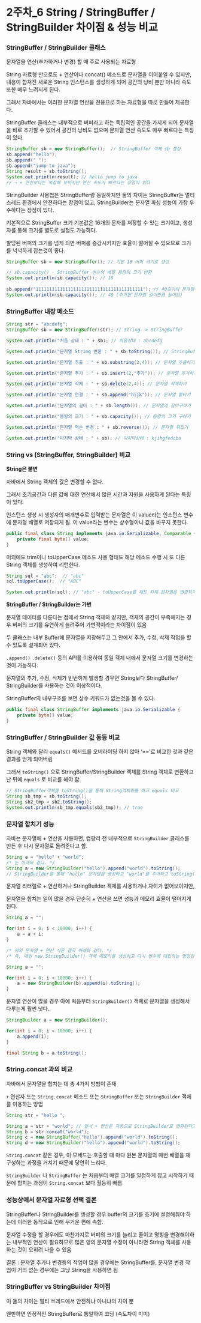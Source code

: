 # 2주차_6 String / StringBuffer / StringBuilder 차이점 & 성능 비교

### StringBuffer / StringBuilder 클래스

문자열을 연산(추가하거나 변경) 할 때 주로 사용되는 자료형

String 자료형 만으로도 + 연산이나 concat() 메소드로 문자열을 이어붙일 수 있지만, 내용이 합쳐진 새로운 String 인스턴스를 생성하게 되어 공간의 낭비 뿐만 아니라 속도 또한 매우 느려지게 된다.

그래서 자바에서는 이러한 문자열 연산을 전용으로 하는 자료형을 따로 만들어 제공한다.

StringBuffer 클래스는 내부적으로 버퍼라고 하는 독립적인 공간을 가지게 되어 문자열을 바로 추가할 수 있어서 공간의 낭비도 없으며 문자열 연산 속도도 매우 빠르다는 특징이 있다.

```java
StringBuffer sb = new StringBuffer();  // StringBuffer 객체 sb 생성
sb.append("hello");
sb.append(" ");
sb.append("jump to java");
String result = sb.toString();
System.out.println(result); // hello jump to java
// → + 연산보다는 복잡해 보이지만 연산 속도가 빠르다는 장점이 있다
```

StringBuilder 사용법은 StringBuffer랑 동일하지만 둘의 차이는 StringBuffer는 멀티 스레드 환경에서 안전하다는 장점이 있고, StringBuilder는 문자열 파싱 성능이 가장 우수하다는 장점이 있다.

기본적으로 StringBuffer 크기 기본값은 16개의 문자를 저장할 수 있는 크기이고, 생성자를 통해 크기를 별도로 설정도 가능하다.

할당된 버퍼의 크기를 넘게 되면 버퍼를 증강시키지만 효율이 떨어질 수 있으므로 크기를 넉넉하게 잡는것이 좋다.

```java
StringBuffer sb = new StringBuffer(); // 기본 16 버퍼 크기로 생성

// sb.capacity() - StringBuffer 변수의 배열 용량의 크기 반환
System.out.println(sb.capacity()); // 16 
 
sb.append("1111111111111111111111111111111111111111"); // 40길이의 문자열을 append
System.out.println(sb.capacity()); // 40 (추가된 문자열 길이만큼 늘어남)
```

### StringBuffer 내장 메소드

```java
String str = "abcdefg";
StringBuffer sb = new StringBuffer(str); // String -> StringBuffer

System.out.println("처음 상태 : " + sb); // 처음상태 : abcdefg

System.out.println("문자열 String 변환 : " + sb.toString()); // StringBuffer를 String으로 변환하기

System.out.println("문자열 추출 : " + sb.substring(2,4)); // 문자열 추출하기

System.out.println("문자열 추가 : " + sb.insert(2,"추가")); // 문자열 추가하기

System.out.println("문자열 삭제 : " + sb.delete(2,4)); // 문자열 삭제하기

System.out.println("문자열 연결 : " + sb.append("hijk")); // 문자열 붙이기

System.out.println("문자열의 길이 : " + sb.length()); // 문자열의 길이구하기

System.out.println("용량의 크기 : " + sb.capacity()); // 용량의 크기 구하기

System.out.println("문자열 역순 변경 : " + sb.reverse()); // 문자열 뒤집기

System.out.println("마지막 상태 : " + sb); // 마지막상태 : kjihgfedcba
```

### String vs (StringBuffer, StringBuilder) 비교

**String은 불변**

자바에서 String 객체의 값은 변경할 수 없다.

그래서 초기공간과 다른 값에 대한 연산에서 많은 시간과 자원을 사용하게 된다는 특징이 있다.

인스턴스 생성 시 생성자의 매개변수로 입력받는 문자열은 이 value라는 인스턴스 변수에 문자형 배열로 저장되게 됨. 이 value라는 변수는 상수형이니 값을 바꾸지 못한다.

```java
public final class String implements java.io.Serializable, Comparable {
	private final byte[] value;
}
```

이외에도 trim이나 toUpperCase 메소드 사용 형태도 해당 메소드 수행 시 또 다른 String 객체를 생성하여 리턴한다.

```java
String sql = "abc";  // "abc"
sql.toUpperCase();  // "ABC"

System.out.println(sql); // "abc" - toUpperCase를 해도 자체 문자열은 변경되지 않는다 (불변)
```

**StringBuffer / StringBuilder는 가변**

문자열 데이터를 다룬다는 점에서 String 객체와 같지만, 객체의 공간이 부족해지는 경우 버퍼의 크기를 유연하게 늘려주어 가변적이라는 차이점이 있음

두 클래스는 내부 Buffer에 문자열을 저장해두고 그 안에서 추가, 수정, 삭제 작업을 할 수 있도록 설계되어 있다.

`.append()`  `.delete()` 등의 API를 이용하여 동일 객체 내에서 문자열 크기를 변경하는 것이 가능하다.

문자열의 추가, 수정, 삭제가 빈번하게 발생할 경우면 String보다 StringBuffer/ StringBuilder를 사용하는 것이 이상적이다.

StringBuffer의 내부구조를 보면 상수 키워드가 없는것을 볼 수 있다.

```java
public final class StringBuffer implements java.io.Serializable {
	private byte[] value;
}
```

### StringBuffer / StringBuilder 값 동등 비교

String 객체와 달리 `equals()` 메서드를 오버라이딩 하지 않아 ‘==’로 비교한 것과 같은 결과를 얻게 되어버림

그래서 `toString()` 으로 StringBuffer/StringBuilder 객체를 String 객체로 변환하고 난 뒤에 `equals` 로 비교를 해야 함.

```java
// StringBuffer객체를 toString()을 통해 String객체화를 하고 equals 비교
String sb_tmp = sb.toString();
String sb2_tmp = sb2.toString();
System.out.println(sb_tmp.equals(sb2_tmp)); // true
```

### 문자열 합치기 성능

자바는 문자열에 + 연산을 사용하면, 컴팡리 전 내부적으로 `StringBuilder` 클래스를 만든 후 다시 문자열로 돌려준다고 함.

```java
String a = "hello" + "world";
/* 는 아래와 같다. */
String a = new StringBuilder("hello").append("world").toString(); 
// StringBuilder를 통해 "hello" 문자열을 생성하고 "world"를 추가하고 toString()을 통해 String 객체로 변환하여 반환
```

문자열 리터럴로 + 연산하거나 StringBuilder 객체를 사용하거나 차이가 없어보이지만,

문자열을 합치는 일이 많을 경우 단순히 + 연산을 쓰면 성능과 메모리 효율이 떨어지게 된다.

```java
String a = "";

for(int i = 0; i < 10000; i++) {
    a = a + i;
}

/* 위의 문자열 + 연산 식은 결국 아래와 같다. */
/* 즉, 매번 new StringBuilder() 객체 메모리를 생성하고 다시 변수에 대입하는 멍청한 짓거리를 하고 있는 것이다. */

String a = "";

for(int i = 0; i < 10000; i++) {
    a = new StringBuilder(b).append(i).toString();
}
```

문자열 연산이 많을 경우 아예 처음부터 `StringBuilder()` 객체로 문자열을 생성해서 다루는게 훨씬 낫다.

```java
StringBuilder a = new StringBuilder();

for(int i = 0; i < 10000; i++) {
    a.append(i);
}

final String b = a.toString();
```

### String.concat 과의 비교

자바에서 문자열을 합치는 데 총 4가지 방법이 존재

`+` 연산자 또는 `String.concat` 메소드 또는 `StringBuffer` 또는 `StringBuilder` 객체를 이용하는 방법

```java
String str = "hello ";

String a = str + "world"; // 앞서 + 연산은 자동으로 StringBuilder로 변환된다고 말했다.
String b = str.concat("world");
String c = new StringBuffer("hello").append("world").toString();
String d = new StringBuilder("hello").append("world").toString();
```

`String.concat` 같은 경우, 이 모세드는 호출할 때 마다 원본 문자열의 매번 배열을 재구성하는 과정을 거치기 때문에 당연히 느리다.

`StringBuilder` 나 `StringBuffer` 는 처음부터 배열 크기를 일정하게 잡고 시작하기 때문에 합치는 과정이 `String.concat` 보다 월등히 빠름

### 성능상에서 문자열 자료형 선택 결론

StringBuffer나 StringBuilder를 생성할 경우 buffer의 크기를 초기에 설정해줘야 하는데 이러한 동작으로 인해 무거운 편에 속함.

문자열 수정을 할 경우에도 마찬가지로 버퍼의 크기를 늘리고 줄이고 명칭을 변경해야하는 내부적인 연산이 필요하므로 많은 양의 문자열 수정이 아니라면 String 객체를 사용하는 것이 오히려 나을 수 있음

결론 : 문자열 추가나 변경등의 작업이 많을 경우에는 StringBuffer를, 문자열 변경 작업이 거의 없는 경우에는 그냥 String을 사용하면 됨

### StringBuffer vs StringBuilder 차이점

이 둘의 차이는 멀티 쓰레드에서 안전하냐 아니냐의 차이 뿐

웬만하면 안정적인 StringBuffer로 통일하여 코딩 (속도차이 미미)